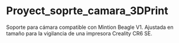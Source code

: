# Proyect_soprte_camara_3DPrint
 Soporte para cámara compatible con Mintion Beagle V1. Ajustada en tamaño para la vigilancia de una impresora Creality CR6 SE.
